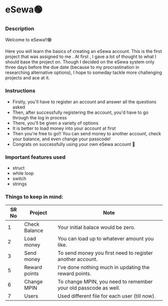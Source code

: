 
# eSewa:green_circle:

### Description

Welcome to eSewa!!:green_circle:

Here you will learn the basics of creating an eSewa account. This is the first project that was assigned to me . At first , I gave a lot of thought to what I should base the project on. Though I decided on the eSewa system only three days before the due date (because to my procrastination in researching alternative options), I hope to someday tackle more challenging projects and ace at it.

### Instructions

- Firstly, you'll have to register an account and answer all the questions asked
- Then, after successfully registering the account, you'd have to go through the log in process
- There, you'll be given a variety of options
- It is better to load money into your account at first
- Then you're free to go!! You can send money to another account, check your balance, and even change your passcode!
- Congrats on successfully using your own eSewa account :star_struck:

### Important features used
- struct
- while loop
- switch
- strings

### Things to keep in mind:

| SR No | Project          | Note                                                               
|-------|------------------| -----------------------------------------------------------
| 1     | Check Balance    |    Your initial balace would be zero.                       
| 2     | Load money       |   You can load up to whatever amount you like.                           
| 3     | Send money       |   To send money you first need to register another account.                            
| 5     | Reward points    |        I've done nothing much in updating the reward points.                                           
| 6     | Change MPIN      |  To change MPIN, you need to remember your old passcode as well.
| 7     | Users            |  Used different file for each user (till now).
